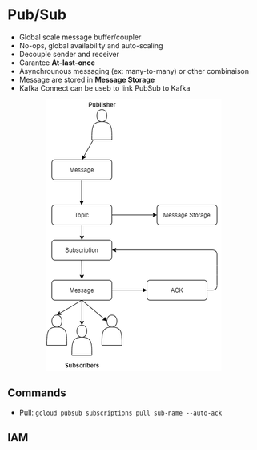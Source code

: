 # Pub/Sub

- Global scale message buffer/coupler
- No-ops, global availability and auto-scaling
- Decouple sender and receiver
- Garantee **At-last-once**
- Asynchrounous messaging (ex: many-to-many) or other combinaison
- Message are stored in **Message Storage**
- Kafka Connect can be useb to link PubSub to Kafka


<div style="text-align:center"><img src=/gcp/screenshots/pubsub/archi.png/></div>


## Commands

- Pull: ```gcloud pubsub subscriptions pull sub-name --auto-ack```

## IAM
